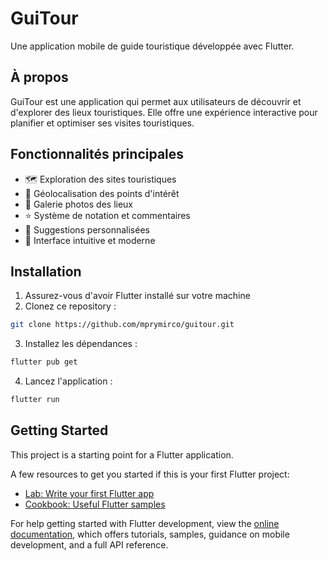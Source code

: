# GuiTour

Une application mobile de guide touristique développée avec Flutter.

## À propos

GuiTour est une application qui permet aux utilisateurs de découvrir et d'explorer des lieux touristiques. Elle offre une expérience interactive pour planifier et optimiser ses visites touristiques.

## Fonctionnalités principales

- 🗺️ Exploration des sites touristiques
- 📍 Géolocalisation des points d'intérêt
- 📸 Galerie photos des lieux
- ⭐ Système de notation et commentaires
- 🎯 Suggestions personnalisées
- 📱 Interface intuitive et moderne

## Installation

1. Assurez-vous d'avoir Flutter installé sur votre machine
2. Clonez ce repository :

```bash
git clone https://github.com/mprymirco/guitour.git
```
3. Installez les dépendances :
```bash
flutter pub get
```
4. Lancez l'application :
```bash
flutter run
```

## Getting Started

This project is a starting point for a Flutter application.

A few resources to get you started if this is your first Flutter project:

- [Lab: Write your first Flutter app](https://docs.flutter.dev/get-started/codelab)
- [Cookbook: Useful Flutter samples](https://docs.flutter.dev/cookbook)

For help getting started with Flutter development, view the
[online documentation](https://docs.flutter.dev/), which offers tutorials,
samples, guidance on mobile development, and a full API reference.
